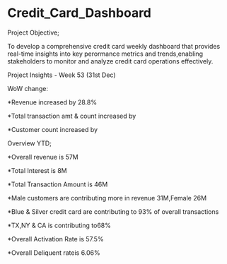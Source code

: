 
# Credit_Card_Dashboard

 Project Objective;

 To develop a comprehensive credit card weekly dashboard that provides real-time insights into key perormance metrics and trends,enabling stakeholders to monitor and analyze credit card operations effectively.

Project Insights - Week 53 (31st Dec) 

WoW change: 

*Revenue increased by 28.8% 

*Total transaction amt & count increased by

 *Customer count increased by

Overview YTD;

 *Overall revenue is 57M 
 
 *Total Interest is 8M 
 
 *Total Transaction Amount is 46M
 
*Male customers are contributing more in revenue 31M,Female 26M 
  
  *Blue & Silver credit card are contributing to 93% of overall transactions
  
   *TX,NY & CA is contributing to68%
   
 *Overall Activation Rate is 57.5% 
 
 *Overall Deliquent rateis 6.06%



